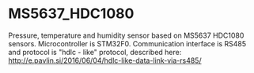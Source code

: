 ﻿# MS5637_HDC1080

Pressure, temperature and humidity sensor based on MS5637 HDC1080 sensors. Microcontroller is STM32F0. Communication interface is RS485 and protocol is "hdlc - like" protocol, described here: http://e.pavlin.si/2016/06/04/hdlc-like-data-link-via-rs485/
